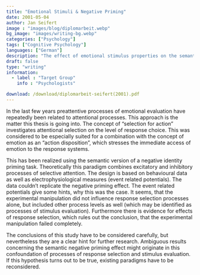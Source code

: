 ```yaml
---
title: "Emotional Stimuli & Negative Priming"
date: 2001-05-04
author: Jan Seifert
image : "images/blog/diplomarbeit.webp"
bg_image: "images/writing-bg.webp"
categories: ["Psychology"]
tags: ["Cognitive Psychology"]
languages: ["German"]
description: "The effect of emotional stimulus properties on the semantic negative priming effect"
draft: false
type: "writing"
information:
  - label : "Target Group"
    info : "Psychologists"

download: /download/diplomarbeit-seifert(2001).pdf
---
```


In the last few years preattentive processes of emotional evaluation have repeatedly been related to attentional processes. This approach is the matter this thesis is going into. The concept of “selection for action” investigates attentional selection on the level of response choice. This was considered to be especially suited for a combination with the concept of emotion as an “action disposition”, which stresses the immediate access of emotion to the response systems.

This has been realized using the semantic version of a negative identity priming task. Theoretically this paradigm combines excitatory and inhibitory processes of selective attention. The design is based on behavioural data as well as electrophysiological measures (event related potentials). The data couldn’t replicate the negative priming effect. The event related potentials give some hints, why this was the case. It seems, that the experimental manipulation did not influence response selection processes alone, but included other process levels as well (which may be identified as processes of stimulus evaluation). Furthermore there is evidence for effects of response selection, which rules out the conclusion, that the experimental manipulation failed completely.

The conclusions of this study have to be considered carefully, but nevertheless they are a clear hint for further research. Ambiguous results concerning the semantic negative priming effect might originate in this confoundation of processes of response selection and stimulus evaluation. If this hypothesis turns out to be true, existing paradigms have to be reconsidered.

